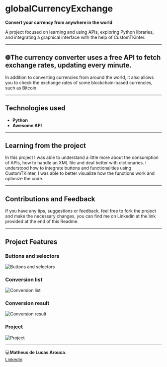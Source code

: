 # globalCurrencyExchange

 **Convert your currency from anywhere in the world**  

A project focused on learning and using APIs, exploring Python libraries, and integrating a graphical interface with the help of CustomTKinter.

---

## 🌐The currency converter uses a free API to fetch exchange rates, updating every minute.
In addition to converting currencies from around the world, it also allows you to check the exchange rates of some blockchain-based currencies, such as Bitcoin.

---

## Technologies used
- **Python**
- **Awesome API**

---

## Learning from the project
In this project I was able to understand a little more about the consumption of APIs, how to handle an XML file and deal better with dictionaries.
I understood how to integrate buttons and functionalities using CustomTKinter, I was able to better visualize how the functions work and optimize the code.  

---

## Contributions and Feedback 
If you have any tips, suggestions or feedback, feel free to fork the project and make the necessary changes, you can find me on Linkedin at the link provided at the end of this Readme. 

---


## Project Features

### Buttons and selectors
![Buttons and selectors](https://github.com/user-attachments/assets/8912450c-572d-408e-a540-156f2b57fc06)

### Conversion list
![Conversion list](https://github.com/user-attachments/assets/f05f10b9-b38e-4764-aa68-1f7962883649)

### Conversion result
![Conversion result](https://github.com/user-attachments/assets/30d6f2bd-a192-4eb7-bd1f-da0bf22746cc)

### Project
![Project](https://github.com/user-attachments/assets/6f6370a6-1676-4d41-b77f-d8e26af82d71)


---  

💻**Matheus de Lucas Arouca**.  
[Linkedin](www.linkedin.com/in/delucas027)
